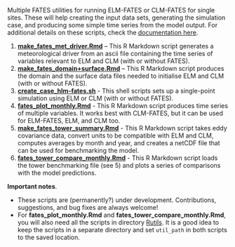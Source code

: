 

Multiple FATES utilities for running ELM-FATES or CLM-FATES for single sites. These will help creating the input data sets, generating the simulation case, and producing some simple time series from the model output. For additional details on these scripts, check the [documentation here](https://mpaiao.github.io/FATES_Utils/index.html).


1. [**make_fates_met_driver.Rmd**](make_fates_met_driver.Rmd) – This R Markdown script generates a meteorological driver from an ascii file containing the time series of variables relevant to ELM and CLM (with or without FATES).
2. [**make_fates_domain+surface.Rmd**](make_fates_domain+surface.Rmd) – This R Markdown script produces the domain and the surface data files needed to initialise ELM and CLM (with or without FATES).
3. [**create_case_hlm-fates.sh**](create_case_hlm-fates.sh) - This shell scripts sets up a single-point simulation using ELM or CLM (with or without FATES).
4. [**fates_plot_monthly.Rmd**](fates_plot_monthly.Rmd) - This R Markdown script produces time series of multiple variables.  It works best with CLM-FATES, but it can be used for ELM-FATES, ELM, and CLM too.
5. [**make_fates_tower_summary.Rmd**](make_fates_tower_summary.Rmd) - This R Markdown script takes eddy covariance data, convert units to be compatible with ELM and CLM, computes averages by month and year, and creates a netCDF file that can be used for benchmarking the model.
6. [**fates_tower_compare_monthly.Rmd**](fates_tower_compare_monthly.Rmd) - This R Markdown script loads the tower benchmarking file (see 5) and plots a series of comparisons with the model predictions.



**Important notes**.

* These scripts are (permanently?) under development.  Contributions, suggestions, and bug fixes are always welcome!
* For **fates_plot_monthly.Rmd** and **fates_tower_compare_monthly.Rmd**, you will also need all the scripts in directory [Rutils](Rutils). It is a good idea to keep the scripts in a separate directory and set `util_path` in both scripts to the saved location.

